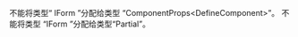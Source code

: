 不能将类型“
IForm
”分配给类型
“ComponentProps<DefineComponent<IForm>>”。
不能将类型
“IForm
”分配给类型“Partial<IForm>”。

